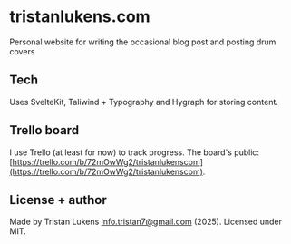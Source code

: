 # tristanlukens.com

Personal website for writing the occasional blog post and posting drum covers

## Tech

Uses SvelteKit, Taliwind + Typography and Hygraph for storing content.

## Trello board

I use Trello (at least for now) to track progress. The board's public: [https://trello.com/b/72mOwWg2/tristanlukenscom](https://trello.com/b/72mOwWg2/tristanlukenscom).

## License + author

Made by Tristan Lukens <info.tristan7@gmail.com> (2025). Licensed under MIT.
